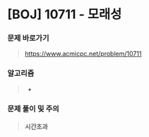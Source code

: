 # [BOJ] 10711 - 모래성

### 문제 바로가기

>  https://www.acmicpc.net/problem/10711 

### 알고리즘

> - 

### 문제 풀이 및 주의

> #### 시간초과
>
> 
